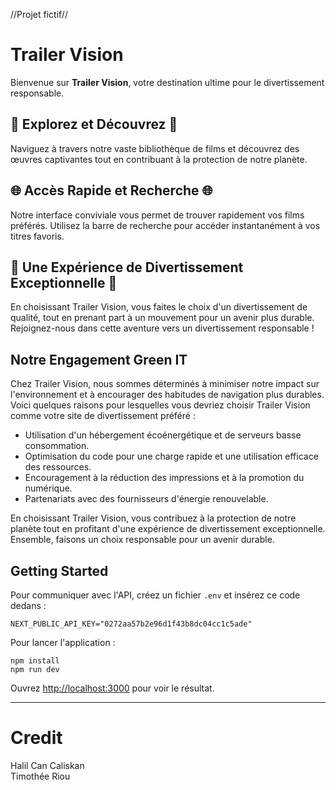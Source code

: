//Projet fictif//
# Trailer Vision

Bienvenue sur **Trailer Vision**, votre destination ultime pour le divertissement responsable.

## 🎥 Explorez et Découvrez 🎥

Naviguez à travers notre vaste bibliothèque de films et découvrez des œuvres captivantes tout en contribuant à la protection de notre planète.

## 🌐 Accès Rapide et Recherche 🌐

Notre interface conviviale vous permet de trouver rapidement vos films préférés. Utilisez la barre de recherche pour accéder instantanément à vos titres favoris.

## 🚀 Une Expérience de Divertissement Exceptionnelle 🚀

En choisissant Trailer Vision, vous faites le choix d'un divertissement de qualité, tout en prenant part à un mouvement pour un avenir plus durable. Rejoignez-nous dans cette aventure vers un divertissement responsable !

## Notre Engagement Green IT

Chez Trailer Vision, nous sommes déterminés à minimiser notre impact sur l'environnement et à encourager des habitudes de navigation plus durables. Voici quelques raisons pour lesquelles vous devriez choisir Trailer Vision comme votre site de divertissement préféré :

- Utilisation d'un hébergement écoénergétique et de serveurs basse consommation.
- Optimisation du code pour une charge rapide et une utilisation efficace des ressources.
- Encouragement à la réduction des impressions et à la promotion du numérique.
- Partenariats avec des fournisseurs d'énergie renouvelable.

En choisissant Trailer Vision, vous contribuez à la protection de notre planète tout en profitant d'une expérience de divertissement exceptionnelle. Ensemble, faisons un choix responsable pour un avenir durable.

## Getting Started

Pour communiquer avec l'API, créez un fichier `.env` et insérez ce code dedans :

```
NEXT_PUBLIC_API_KEY="0272aa57b2e96d1f43b8dc04cc1c5ade"
```

Pour lancer l'application :

```
npm install
npm run dev
```

Ouvrez [http://localhost:3000](http://localhost:3000) pour voir le résultat.

---

# Credit

Halil Can Caliskan  
Timothée Riou
